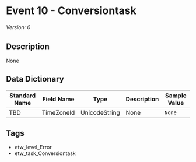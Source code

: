 # Event 10 - Conversiontask
###### Version: 0

## Description
None

## Data Dictionary
|Standard Name|Field Name|Type|Description|Sample Value|
|---|---|---|---|---|
|TBD|TimeZoneId|UnicodeString|None|`None`|

## Tags
* etw_level_Error
* etw_task_Conversiontask